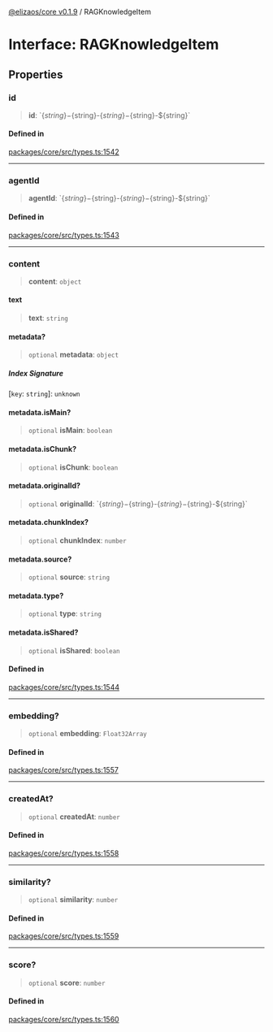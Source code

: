 [@elizaos/core v0.1.9](../index.md) / RAGKnowledgeItem

# Interface: RAGKnowledgeItem

## Properties

### id

> **id**: \`$\{string\}-$\{string\}-$\{string\}-$\{string\}-$\{string\}\`

#### Defined in

[packages/core/src/types.ts:1542](https://github.com/Sifchain/sa-eliza/blob/main/packages/core/src/types.ts#L1542)

***

### agentId

> **agentId**: \`$\{string\}-$\{string\}-$\{string\}-$\{string\}-$\{string\}\`

#### Defined in

[packages/core/src/types.ts:1543](https://github.com/Sifchain/sa-eliza/blob/main/packages/core/src/types.ts#L1543)

***

### content

> **content**: `object`

#### text

> **text**: `string`

#### metadata?

> `optional` **metadata**: `object`

##### Index Signature

 \[`key`: `string`\]: `unknown`

#### metadata.isMain?

> `optional` **isMain**: `boolean`

#### metadata.isChunk?

> `optional` **isChunk**: `boolean`

#### metadata.originalId?

> `optional` **originalId**: \`$\{string\}-$\{string\}-$\{string\}-$\{string\}-$\{string\}\`

#### metadata.chunkIndex?

> `optional` **chunkIndex**: `number`

#### metadata.source?

> `optional` **source**: `string`

#### metadata.type?

> `optional` **type**: `string`

#### metadata.isShared?

> `optional` **isShared**: `boolean`

#### Defined in

[packages/core/src/types.ts:1544](https://github.com/Sifchain/sa-eliza/blob/main/packages/core/src/types.ts#L1544)

***

### embedding?

> `optional` **embedding**: `Float32Array`

#### Defined in

[packages/core/src/types.ts:1557](https://github.com/Sifchain/sa-eliza/blob/main/packages/core/src/types.ts#L1557)

***

### createdAt?

> `optional` **createdAt**: `number`

#### Defined in

[packages/core/src/types.ts:1558](https://github.com/Sifchain/sa-eliza/blob/main/packages/core/src/types.ts#L1558)

***

### similarity?

> `optional` **similarity**: `number`

#### Defined in

[packages/core/src/types.ts:1559](https://github.com/Sifchain/sa-eliza/blob/main/packages/core/src/types.ts#L1559)

***

### score?

> `optional` **score**: `number`

#### Defined in

[packages/core/src/types.ts:1560](https://github.com/Sifchain/sa-eliza/blob/main/packages/core/src/types.ts#L1560)
